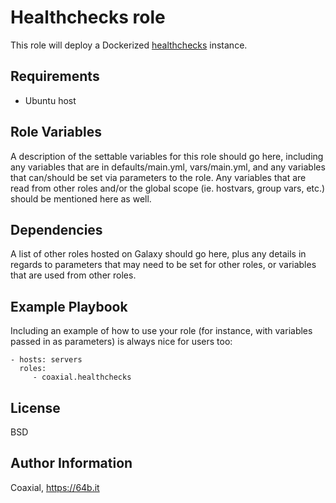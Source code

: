 Healthchecks role
=========

This role will deploy a Dockerized [healthchecks](https://github.com/healthchecks/healthchecks) instance.

Requirements
------------

- Ubuntu host

Role Variables
--------------

A description of the settable variables for this role should go here, including
any variables that are in defaults/main.yml, vars/main.yml, and any variables
that can/should be set via parameters to the role. Any variables that are read
from other roles and/or the global scope (ie. hostvars, group vars, etc.) should
be mentioned here as well.

Dependencies
------------

A list of other roles hosted on Galaxy should go here, plus any details in
regards to parameters that may need to be set for other roles, or variables that
are used from other roles.

Example Playbook
----------------

Including an example of how to use your role (for instance, with variables
passed in as parameters) is always nice for users too:

    - hosts: servers
      roles:
         - coaxial.healthchecks

License
-------

BSD

Author Information
------------------

Coaxial, https://64b.it
